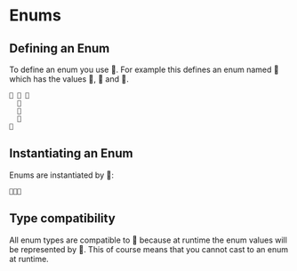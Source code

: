 # Enums

## Defining an Enum

To define an enum you use 🦃. For example this defines an enum named 📜 which
has the values 🌭, 🍕 and 🍔.

```
🦃 📜 🍇
  🌭
  🍕
  🍔
🍉
```

## Instantiating an Enum

Enums are instantiated by 🔷:

```
🔷📜🍕
```

## Type compatibility

All enum types are compatible to 🚂 because at runtime the enum values will be
represented by 🚂. This of course means that you cannot cast to an enum at
runtime.
